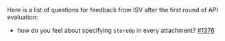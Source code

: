 Here is a list of questions for feedback from ISV after the first round of API evaluation:
* how do you feel about specifying `storeOp` in every attachment? [#1376](https://github.com/gpuweb/gpuweb/issues/1376)